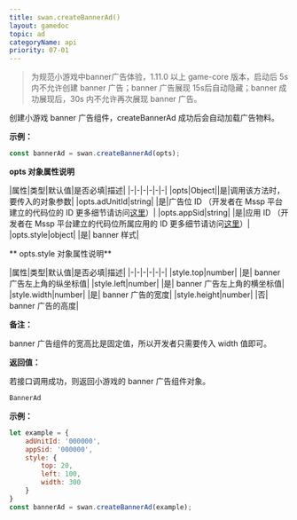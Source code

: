 ```yaml
---
title: swan.createBannerAd()
layout: gamedoc
topic: ad
categoryName: api
priority: 07-01
---
```


> 为规范小游戏中banner广告体验，1.11.0 以上 game-core 版本，启动后 5s 内不允许创建 banner 广告；banner 广告展现 15s后自动隐藏；banner 成功展现后，30s 内不允许再次展现 banner 广告。

创建小游戏 banner 广告组件，createBannerAd 成功后会自动加载广告物料。

**示例：**

```js
const bannerAd = swan.createBannerAd(opts);
```
**opts 对象属性说明**

|属性|类型|默认值|是否必填|描述|
|-|-|-|-|-|-|
|opts|Object||是|调用该方法时，要传入的对象参数|
|opts.adUnitId|string| |是|广告位 ID （开发者在 Mssp 平台建立的代码位的 ID 更多细节请访问[这里](/game/introduction/flow_open/guide/)）|
|opts.appSid|string| |是|应用 ID （开发者在 Mssp 平台建立的代码位所属应用的 ID 更多细节请访问[这里](/game/introduction/flow_open/guide/)）|
|opts.style|object| |是| banner 样式|

** opts.style 对象属性说明**

|属性|类型|默认值|是否必填|描述|
|-|-|-|-|-|-|
|style.top|number| |是| banner 广告左上角的纵坐标值|
|style.left|number| |是| banner 广告左上角的横坐标值|
|style.width|number| |是| banner 广告的宽度|
|style.height|number| |否| banner 广告的高度|

**备注：**

banner 广告组件的宽高比是固定值，所以开发者只需要传入 width 值即可。


**返回值：**

若接口调用成功，则返回小游戏的 banner 广告组件对象。

```js
BannerAd
```


**示例：**

```js
let example = {
    adUnitId: '000000',
    appSid: '000000',
    style: {
        top: 20,
        left: 100,
        width: 300
    }
}
const bannerAd = swan.createBannerAd(example);
```